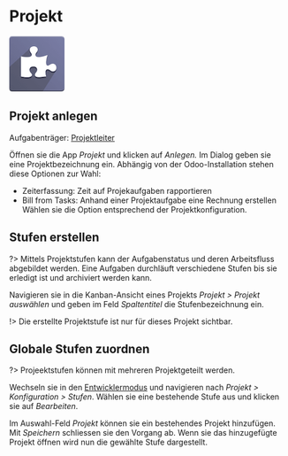 # Projekt
![icons_odoo_project](assets/icons_odoo_project.png)

## Projekt anlegen
Aufgabenträger: [Projektleiter](Rollen#Projektleiter)

Öffnen sie die App *Projekt* und klicken auf *Anlegen.* Im Dialog geben sie eine Projektbezeichnung ein. Abhängig von der Odoo-Installation stehen diese Optionen zur Wahl:
* Zeiterfassung: Zeit auf Projekaufgaben rapportieren
* Bill from Tasks: Anhand einer Projektaufgabe eine Rechnung erstellen
Wählen sie die Option entsprechend der Projektkonfiguration.

## Stufen erstellen

?> Mittels Projektstufen kann der Aufgabenstatus und deren Arbeitsfluss abgebildet werden. Eine Aufgaben durchläuft verschiedene Stufen bis sie erledigt ist und archiviert werden kann.

Navigieren sie in die Kanban-Ansicht eines Projekts *Projekt > Projekt auswählen* und geben im Feld *Spaltentitel* die Stufenbezeichnung ein.

!> Die erstellte Projektstufe ist nur für dieses Projekt sichtbar.

## Globale Stufen zuordnen

?> Projeektstufen können mit mehreren Projektgeteilt werden.

Wechseln sie in den [Entwicklermodus](Einstellungen.md#Entwicklermodus%20aktivieren) und navigieren nach *Projekt > Konfiguration > Stufen*. Wählen sie eine bestehende Stufe aus und klicken sie auf *Bearbeiten*.

Im Auswahl-Feld *Projekt* können sie ein bestehendes Projekt hinzufügen. Mit *Speichern* schliessen sie den Vorgang ab. Wenn sie das hinzugefügte Projekt öffnen wird nun die gewählte Stufe dargestellt.

